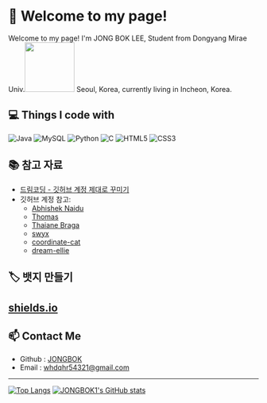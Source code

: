 # 👋 Welcome to my page!

Welcome to my page!
I'm JONG BOK LEE, Student from Dongyang Mirae Univ.<img src="https://user-images.githubusercontent.com/70050528/189471018-8842fb25-8d8f-4d4a-8d63-40d57adf352c.png" width="100"/> Seoul, Korea, currently living in  Incheon, Korea.

## 💻 Things I code with

![Java](https://img.shields.io/badge/Java-007396?style=flat-square&logo=Java&logoColor=white)
![MySQL](https://img.shields.io/badge/MySQL-005C5D?style=flat-square&logo=mysql&logoColor=white)
![Python](https://img.shields.io/badge/Python-3776AB?style=flat-square&logo=python&logoColor=white)
![C](https://img.shields.io/badge/C-A8B400?style=flat-square&logo=c&logoColor=white)
![HTML5](https://img.shields.io/badge/HTML5-E34F26?style=flat-square&logo=html5&logoColor=white)
![CSS3](https://img.shields.io/badge/CSS3-1572B6?style=flat-square&logo=css3&logoColor=white)



## 📚 참고 자료
- [드림코딩 - 깃허브 계정 제대로 꾸미기](https://www.youtube.com/)
- 깃허브 계정 참고:
  - [Abhishek Naidu](https://github.com/abhisheknaiidu)
  - [Thomas](https://github.com/thomas)
  - [Thaiane Braga](https://github.com/Thaiane)
  - [swyx](https://github.com/swyx)
  - [coordinate-cat](https://github.com/coordinate-cat)
  - [dream-ellie](https://github.com/dream-ellie)

## 🏷️ 뱃지 만들기
  [shields.io](https://shields.io)
---
## 📫 Contact Me
- Github : [JONGBOK](https://github.com/JONGBOK1)
- Email : [whdqhr54321@gmail.com](whdqhr54321@gmail.com)  

---
[![Top Langs](https://github-readme-stats.vercel.app/api/top-langs/?username=JONGBOK1)](https://github.com/anuraghazra/github-readme-stats)
[![JONGBOK1's GitHub stats](https://github-readme-stats.vercel.app/api?username=JONGBOK1)](https://github.com/anuraghazra/github-readme-stats)


